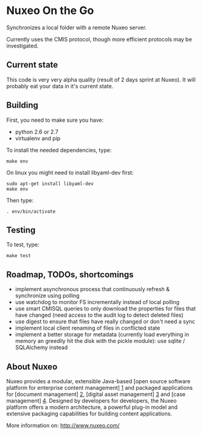 # Nuxeo On the Go

Synchronizes a local folder with a remote Nuxeo server.

Currently uses the CMIS protocol, though more efficient protocols may be
investigated.


## Current state

This code is very very alpha quality (result of 2 days sprint at
Nuxeo). It will probably eat your data in it's current state.


## Building

First, you need to make sure you have:

- python 2.6 or 2.7
- virtualenv and pip

To install the needed dependencies, type:

    make env

On linux you might need to install libyaml-dev first:

    sudo apt-get install libyaml-dev
    make env

Then type:

    . env/bin/activate


## Testing

To test, type:

    make test


## Roadmap, TODOs, shortcomings

- implement asynchronous process that continuously refresh & synchronize using polling
- use watchdog to monitor FS incrementally instead of local polling
- use smart CMISQL queries to only download the properties for files that have
  changed (need access to the audit log to detect deleted files)
- use digest to ensure that files have really changed or don't need a sync
- implement local client renaming of files in conflicted state
- implement a better storage for metadata (currently load everything in memory
  an greedily hit the disk with the pickle module): use sqlite / SQLAlchemy
  instead


## About Nuxeo

Nuxeo provides a modular, extensible Java-based [open source software platform for enterprise content management] [1] and packaged applications for [document management] [2], [digital asset management] [3] and [case management] [4]. Designed by developers for developers, the Nuxeo platform offers a modern architecture, a powerful plug-in model and extensive packaging capabilities for building content applications. 

[1]: http://www.nuxeo.com/en/products/ep
[2]: http://www.nuxeo.com/en/products/document-management
[3]: http://www.nuxeo.com/en/products/dam
[4]: http://www.nuxeo.com/en/products/case-management

More information on: <http://www.nuxeo.com/>
